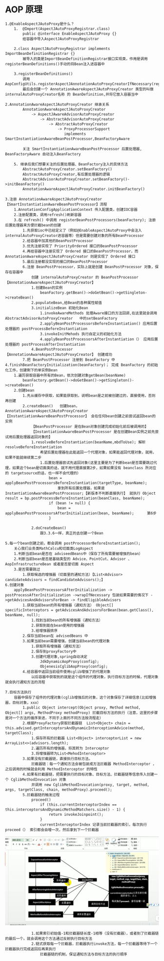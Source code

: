 # AOP 原理
    1.@EnableAspectJAutoProxy是什么？
        1.  @Import(AspectJAutoProxyRegistrar.class)
            public @interface EnableAspectJAutoProxy {}
            给容器中导入AspectJAutoProxyRegistrar
            
        2.class AspectJAutoProxyRegistrar implements ImportBeanDefinitionRegistrar {}
            被导入的类是ImportBeanDefinitionRegistrar接口实现类，作用是调用registerBeanDefinitions()手动的将Bean注入进容器中
            
        3.registerBeanDefinitions()
            调用AopConfigUtils.registerAspectJAnnotationAutoProxyCreatorIfNecessary(registry);
            最后会创建一个 AnnotationAwareAspectJAutoProxyCreator 类型的叫做 internalAutoProxyCreator名称 的 BeanDefinition,并将它放入容器当中
            
    2.AnnotationAwareAspectJAutoProxyCreator 继承关系
            AnnotationAwareAspectJAutoProxyCreator
                -> AspectJAwareAdvisorAutoProxyCreator
                    -> AbstractAdvisorAutoProxyCreator
                        -> AbstractAutoProxyCreator
                            -> ProxyProcessorSupport
                               implements SmartInstantiationAwareBeanPostProcessor,BeanFactoryAware
        
            关注 SmartInstantiationAwareBeanPostProcessor 后置处理器, BeanFactoryAware 自动注入BeanFactory
        
        5. 继承后我们想要关注的后置处理器、BeanFactory注入的具体方法
            AbstractAutoProxyCreator.setBeanFactory()
            AbstractAutoProxyCreator,有后置处理器的逻辑
            AbstractAdvisorAutoProxyCreator.setBeanFactory()->initBeanFactory()
            AnnotationAwareAspectJAutoProxyCreator.initBeanFactory()
        
    3.注册 AnnotationAwareAspectJAutoProxyCreator 【SmartInstantiationAwareBeanPostProcessor】流程
        1.AnnotationConfigApplicationContext 传入配置类，创建IOC容器
        2.注册配置类，调用refresh()刷新容器
        3.在 refresh() 中调用 registerBeanPostProcessors(beanFactory); 注册后置处理器来方便拦截bean的创建
            1.先获取ioc中已经定义了（例如@EnableAspectJAutoProxy中会注入internalAutoProxyCreator进容器等）但是需要创建对象的所有BeanProcessor
            2.给容器中加其他的BeanPostProcessor
            3.优先注册实现了 PriorityOrdered 接口的BeanPostProcessor
            4.再给容器中注册实现了 Ordered 接口的BeanPostProcessor，而 AnnotationAwareAspectJAutoProxyCreator 则是实现了 Ordered 接口
            5.最后注册都没实现的接口的BeanPostProcessor
            6.注册 BeanPostProcessor，实际上就是创建 BeanPostProcessor 对象，保存在容器中
                创建 internalAutoProxyCreator 的 BeanPostProcessor 【AnnotationAwareAspectJAutoProxyCreator】
                1.创建Bean的实例
                    beanFactory.getBean()->doGetBean()->getSingleton->createBean()
                2.populateBean,给Bean的各种属性赋值
                3.initializeBean 初始化Bean
                    1.invokeAwareMethods 处理Aware接口的方法回调,在这里就会调用  AbstractAdvisorAutoProxyCreator   中的setBeanFactory
                    2.applyBeanPostProcessorsBeforeInstantiation() 应用后置处理器的 postProcessBeforeInstantiation
                    3.invokeInitMehods 执行自定义的初始化方法
                    4.applyBeanPostProcessorsAfterInstantiation（） 应用后置处理器的 postProcessAfterInstantiation
                4.BeanPostProcessor【AnnotationAwareAspectJAutoProxyCreator】 创建成功
            7.把 BeanPostProcessor 注册到 BeanFactory 中
    4.finishBeanFactoryInitialization(beanFactory)； 完成 BeanFactory 的初始化工作，创建剩下的单实例Bean
        1.遍历获取容器中所有的Bean，依次创建对象getBean(beanName)
            beanFactory.getBean()->doGetBean()->getSingleton()->createBean()
        2.创建bean
            1.先从缓存中获取，如果能获取到，说明bean是之前被创建过的，直接使用，否则再创建
            2.createBean()   创建bean，AnnotationAwareAspectJAutoProxyCreator【InstantiationAwareBeanPostProcessor】 会在任何bean创建之前尝试返回bean的实例
                【BeanPostProcessor 是在Bean对象创建完成初始化前后被调用的】
                【InstantiationAwareBeanPostProcessor 是在创建Bean实例之前先尝试用后置处理器返回对象的】
                1.resolveBeforeInstantiation(beanName,mbdToUse); 解析resolveBeforeInstantiation
                    希望后置处理器在此能返回一个代理对象，如果能返回代理对象，就用，如果不能就继续第二步
                    1.后置处理器尝试先返回对象(这里主要是为了判断bean是否需要跳过代理，如果这个bean是切面类的话，就不用代理直接第2步，如果如果没有 beanclass 所对应的 targetsource的话，也一样不会代理的）
                        bean = applyBeanPostProcessorsBeforeInstantiation(targetType, beanName);
                            拿到所有后置处理器，如果是 InstantiationAwareBeanPostProcessor;【新版本不判断直接执行】 就执行 Object result = bp.postProcessBeforeInstantiation(beanClass, beanName);
                        if (bean != null) {
                            bean = applyBeanPostProcessorsAfterInitialization(bean, beanName);      第6步
                        }
                        
                2.doCreateBean()
                    跟3.3.6一样，真正的去创建一个Bean
                    
    5.每一个bean创建之前，都会调用 postProcessorBeforeInstantiation();
        关心我们业务类MathCalcu和切面类LogAspect
        1.判断当前bean是否在 adviseedBeans中（保存了所有需要被增强的bean）
        2.判断当前bean是否是基础类型的 Advice、PointCut、Advisor 、AopInfrastructureBean 或者是否是切面 Aspect
        3.是否需要跳过
            1.获取候选的增强器（切面里的通知方法）【List<Advisor> candidateAdvisors = findCandidateAdvisors();】
    6.创建对象
        applyBeanPostProcessorsAfterInitialization -> postProcessAfterInitialization ->wrapIfNecessary 包装如果需要的情况下 ->getAdvicesAndAdvisorsForBean -> findEligibleAdvisors
            1.获取当前bean的所有增强器（通知方法） Object[] specificInterceptors = getAdvicesAndAdvisorsForBean(bean.getClass(), beanName, null);               
                1.找到当前bean的所有增强器（通知方法）
                2.获取到能在bean使用的增强器
                3.给增强器排序
            2.保存当前bean在 advisedBeans 中
            3.如果当前bean需要增强，创建当前bean的代理对象
                1.获取所有增强器（通知方法）
                2.保存到proxyFactory中
                3.创建代理对象,spring自动决定
                    JdkDynamicAopProxy(config);
                    ObjenesisCglibAopProxy(config);
            4.给容器中返回当前组件使用cglib增强了的代理对象
                以后容器中获取到的就是这个组件的代理对象，执行目标方法的时候，代理对象就会执行通知方法的流程
                
    7.目标方法执行
        容器中保存了组件的代理对象(cglib增强后的对象，这个对象保存了详细信息(比如增强器，目标对象，xxx）
            1.public Object intercept(Object proxy, Method method, Object[] args, MethodProxy methodProxy) 拦截目标方法的执行（注意，这里的步骤是对一个方法的循序渐进，不同于上面的不同方法按流程走）
            2.根据ProxyFactory获取拦截器链  List<Object> chain = this.advised.getInterceptorsAndDynamicInterceptionAdvice(method, targetClass);
                1.保存所有的拦截器 List<Object> interceptorList = new ArrayList<>(advisors.length);
                2.遍历所有的增强器，将其转为 Interceptor
                3.将增强器转为List<MehodInterceptor>
            3.如果没有拦截器链，直接执行目标方法。
                拦截器链：每一个通知方法会被包装成方法拦截器 MethodInterceptor ，之后调用的时候就会利用 MethodInterceptor 的特性
            4.如果有拦截器链，把需要执行的目标对象、目标方法、拦截器链等信息传入创建一个 CglibMethodInvocation 对象
                并调用 new CglibMethodInvocation(proxy, target, method, args, targetClass, chain, methodProxy).proceed();
            5.拦截器链的触发过程
                proceed()
                    if (this.currentInterceptorIndex == this.interceptorsAndDynamicMethodMatchers.size() - 1) {
                        return invokeJoinpoint();  
                    }
                    currentInterceptorIndex 记录当前拦截器的索引，每次执行proceed（） 索引都会自增一次，然后拿到下一个拦截器
![avator](./InterceptorChain.jpeg)                    
                
                1.如果索引初始值-1和拦截器链长度-1相等（没有拦截器），或者到了拦截器链的最后一个。就会调用这个方法通过反射执行目标方法
                2.链式获取每一个拦截器，拦截器执行invoke方法，每一个拦截器等待下一个拦截器执行完成返回后再来执行
                    拦截器链的机制，保证通知方法与目标方法的执行顺序   